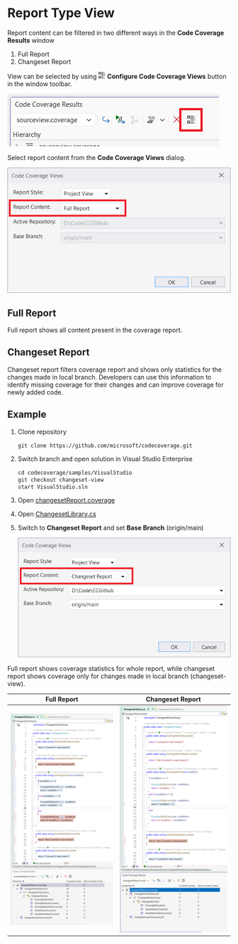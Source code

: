 # Report Type View

Report content can be filtered in two different ways in the **Code Coverage Results** window

1. Full Report
2. Changeset Report

View can be selected by using ![configure views](../../../media/categorized-view.png) **Configure Code Coverage Views** button in the window toolbar.

![configure code coverage views](../configure-views.png)

Select report content from the **Code Coverage Views** dialog.

![select report style](report-content.png)

## Full Report

Full report shows all content present in the coverage report.

## Changeset Report

Changeset report filters coverage report and shows only statistics for the changes made in local branch. Developers can use this information to identify missing coverage for their changes and can improve coverage for newly added code.

## Example

1. Clone repository

    ```shell
    git clone https://github.com/microsoft/codecoverage.git
    ```

2. Switch branch and open solution in Visual Studio Enterprise

    ```shell
    cd codecoverage/samples/VisualStudio
    git checkout changeset-view  
    start VisualStudio.sln
    ```

3. Open [changesetReport.coverage](../../../reports/changesetReport.coverage)

4. Open [ChangesetLibrary.cs](../../../src/ChangesetViewLibrary/ChangesetLibrary.cs)

5. Switch to **Changeset Report** and set **Base Branch** (origin/main)

    ![changeset-report](changeset.png)

Full report shows coverage statistics for whole report, while changeset report shows coverage only for changes made in local branch (changeset-view).

Full Report | Changeset Report
--- | ---
![full report](full-report.png) | ![changeset report](changeset-report.png)
